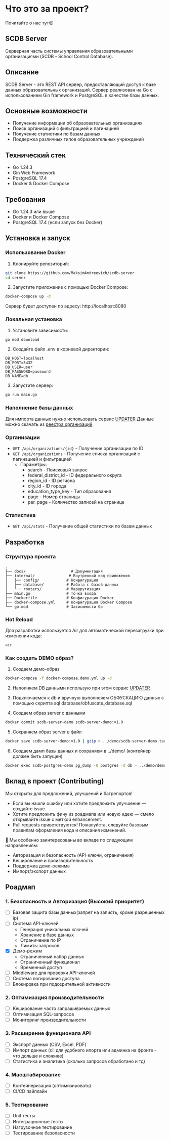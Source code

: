 # Что это за проект?

Почитайте о нас [тут](https://scdb-landing-001e.twc1.net)😉

## SCDB Server

Серверная часть системы управления образовательными организациями (SCDB - School Control Database).

## Описание

SCDB Server - это REST API сервер, предоставляющий доступ к базе данных образовательных организаций. Сервер реализован на Go с использованием Gin framework и PostgreSQL в качестве базы данных.

## Основные возможности

- Получение информации об образовательных организациях
- Поиск организаций с фильтрацией и пагинацией
- Получение статистики по базам данных
- Поддержка различных типов образовательных учреждений

## Технический стек

- Go 1.24.3
- Gin Web Framework
- PostgreSQL 17.4
- Docker & Docker Compose

## Требования

- Go 1.24.3 или выше
- Docker и Docker Compose
- PostgreSQL 17.4 (если запуск без Docker)

## Установка и запуск

### Использование Docker

1. Клонируйте репозиторий:

```bash
git clone https://github.com/MaksimAndreevich/scdb-server
cd server
```

2. Запустите приложение с помощью Docker Compose:

```bash
docker-compose up -d
```

Сервер будет доступен по адресу: http://localhost:8080

### Локальная установка

1. Установите зависимости:

```bash
go mod download
```

2. Создайте файл .env в корневой директории:

```env
DB_HOST=localhost
DB_PORT=5432
DB_USER=user
DB_PASSWORD=password
DB_NAME=db
```

3. Запустите сервер:

```bash
go run main.go
```

### Наполнение базы данных

Для импорта данных нужно использовать сервис [UPDATER](https://github.com/MaksimAndreevich/scdb-updater)
Данные можно скачать из [реестра организаций](https://obrnadzor.gov.ru/otkrytoe-pravitelstvo/opendata/7701537808-raoo/)

### Организации

- `GET /api/organizations/{id}` - Получение организации по ID
- `GET /api/organizations` - Получение списка организаций с пагинацией и фильтрацией
  - Параметры:
    - search - Поисковый запрос
    - federal_district_id - ID федерального округа
    - region_id - ID региона
    - city_id - ID города
    - education_type_key - Тип образования
    - page - Номер страницы
    - per_page - Количество записей на странице

### Статистика

- `GET /api/stats` - Получение общей статистики по базам данных

## Разработка

### Структура проекта

```
.
├── docs/                    # Документация
├── internal/               # Внутренний код приложения
│   ├── config/            # Конфигурация
│   ├── database/          # Работа с базой данных
│   └── routers/           # Маршрутизация
├── main.go                # Точка входа
├── Dockerfile             # Конфигурация Docker
├── docker-compose.yml     # Конфигурация Docker Compose
└── go.mod                 # Зависимости Go
```

### Hot Reload

Для разработки используется Air для автоматической перезагрузки при изменении кода:

```bash
air
```

### Как создать DEMO образ?

1. Создаем демо-образ

```bash
docker-compose -f docker-compose.demo.yml up -d
```

2. Наполняем DB данными использую при этом сервис [UPDATER](https://github.com/MaksimAndreevich/scdb-updater)

3. Подключаемся к db и вручную выполнсяем ОБФУСКАЦИЮ данных с помощью скрипта sql database/obfuscate_database.sql

4. Создаем образ server с данными

```bash
docker commit scdb-server-demo scdb-server-demo:v1.0
```

5. Сохраняем образ server в файл

```bash
docker save scdb-server-demo:v1.0 | gzip > ../demo/scdb-server-demo.tar.gz
```

6. Создаем дамп базы данных и сохраняем в ../demo/ (контейнер должен быть запущен)

```bash
docker exec scdb-postgres-demo pg_dump -U postgres -d db > ../demo/demo-database-dump.sql
```

## Вклад в проект (Contributing)

Мы открыты для предложений, улучшений и багрепортов!

- Если вы нашли ошибку или хотите предложить улучшение — создайте issue.
- Хотите предложить фичу из роадмапа или новую идею — смело открывайте issue с меткой enhancement.
- Pull requests приветствуются! Пожалуйста, следуйте базовым правилам оформления кода и описания изменений.

📌 Мы особенно заинтересованы во вкладе по следующим направлениям:

- Авторизация и безопасность (API-ключи, ограничения)
- Кеширование и производительность
- Поддержка демо-режима
- Импорт/экспорт данных

## Роадмап

### 1. Безопасность и Авторизация (Высокий приоритет)

- [ ] Базовая защита базы данных(запрет на записть, кроме разрешенных ip)
- [ ] Система API-ключей
  - Генерация уникальных ключей
  - Хранение в базе данных
  - Ограничение по IP
  - Лимиты запросов
- [x] Демо-режим
  - Ограниченный набор данных
  - Ограниченный функционал
  - Временный доступ
- [ ] Middleware для проверки API-ключей
- [ ] Система логирования доступа
- [ ] Блокировка при подозрительной активности

### 2. Оптимизация производительности

- [ ] Кеширование часто запрашиваемых данных
- [ ] Оптимизация SQL-запросов
- [ ] Мониторинг производительности

### 3. Расширение функционала API

- [ ] Экспорт данных (CSV, Excel, PDF)
- [ ] Импорт данных (cli для удобного ипорта или админка на фронте - что дольше и сложнее)
- [ ] Статистика и аналитика (сколько запросов обработано и тд)

### 4. Масштабирование

- [ ] Контейнеризация (оптимизировать)
- [ ] CI/CD пайплайн

### 5. Тестирование

- [ ] Unit тесты
- [ ] Интеграционные тесты
- [ ] Нагрузочное тестирование
- [ ] Тестирование безопасности
